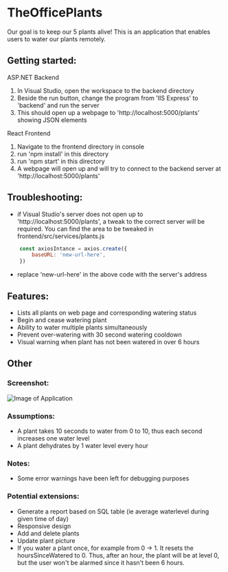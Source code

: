 # TheOfficePlants

Our goal is to keep our 5 plants alive! This is an application that enables users to water our plants remotely.

## Getting started:
ASP.NET Backend
1. In Visual Studio, open the workspace to the backend directory
2. Beside the run button, change the program from 'IIS Express' to 'backend' and run the server
3. This should open up a webpage to 'http://localhost:5000/plants' showing JSON elements

React Frontend
1. Navigate to the frontend directory in console
2. run 'npm install' in this directory
3. run 'npm start' in this directory
4. A webpage will open up and will try to connect to the backend server at 'http://localhost:5000/plants'

## Troubleshooting:
* if Visual Studio's server does not open up to 'http://localhost:5000/plants', a tweak to the correct server will be required.
You can find the area to be tweaked in frontend/src/services/plants.js 

```javascript
    const axiosIntance = axios.create({
        baseURL: 'new-url-here',
    })
```

* replace 'new-url-here' in the above code with the server's address

## Features:
* Lists all plants on web page and corresponding watering status
* Begin and cease watering plant
* Ability to water multiple plants simultaneously
* Prevent over-watering with 30 second watering cooldown
* Visual warning when plant has not been watered in over 6 hours

## Other
### Screenshot:
![Image of Application](https://github.com/AlKL/TheOfficePlants/blob/main/frontend/src/images/screenshot.PNG)

### Assumptions:
- A plant takes 10 seconds to water from 0 to 10, thus each second increases one water level
- A plant dehydrates by 1 water level every hour

### Notes:
- Some error warnings have been left for debugging purposes

### Potential extensions:
- Generate a report based on SQL table (ie average waterlevel during given time of day)
- Responsive design
- Add and delete plants
- Update plant picture
- If you water a plant once, for example from 0 -> 1. It resets the hoursSinceWatered to 0. Thus, after an hour, the plant will be at level 0, but the user won't be alarmed since it hasn't been 6 hours. 
